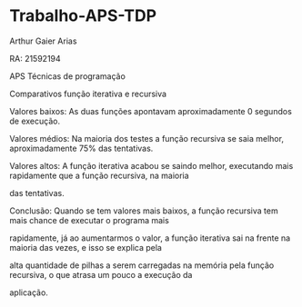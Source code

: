 # Trabalho-APS-TDP
<p>Arthur Gaier Arias</p> <p> RA: 21592194</p>

<p>APS Técnicas de programação</p>
<p>Comparativos função iterativa e recursiva</p>

<p>Valores baixos: As duas funções apontavam aproximadamente 0 segundos de execução.</p>

<p>Valores médios: Na maioria dos testes a função recursiva se saia melhor, aproximadamente 75% das tentativas.</p>

<p>Valores altos: A função iterativa acabou se saindo melhor, executando mais rapidamente que a função recursiva, na maioria</p> 
<p>das tentativas.</p>

<p>Conclusão: Quando se tem valores mais baixos, a função recursiva tem mais chance de executar o programa mais</p>
<p> rapidamente, já ao aumentarmos o valor, a função iterativa sai na frente na maioria das vezes, e isso se explica pela</p>
<p> alta quantidade de pilhas a serem carregadas na memória pela função recursiva, o que atrasa um pouco a execução da</p>
<p>aplicação.</p>